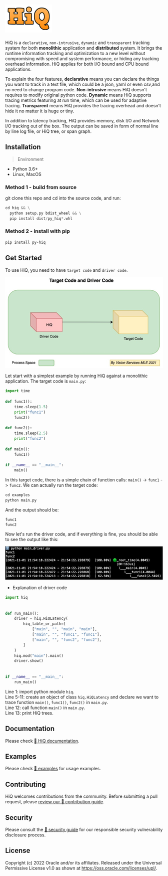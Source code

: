 ![](docs/../hiq/docs/source/_static/hiq.png)
----
HiQ is a `declarative`, `non-intrusive`, `dynamic` and `transparent` tracking system for both **monolithic** application and **distributed** system. It brings the runtime information tracking and optimization to a new level without compromising with speed and system performance, or hiding any tracking overhead information. HiQ applies for both I/O bound and CPU bound applications.

To explain the four features, **declarative** means you can declare the things you want to track in a text file, which could be a json, yaml or even csv,and no need to change program code. **Non-intrusive** means HiQ doesn't requires to modify original python code. **Dynamic** means HiQ supports tracing metrics featuring at run time, which can be used for adaptive tracing. **Transparent** means HiQ provides the tracing overhead and doesn't hide it no matter it is huge or tiny.

In addition to latency tracking, HiQ provides memory, disk I/O and Network I/O tracking out of the box. The output can be saved in form of normal line by line log file, or HiQ tree, or span graph.


## Installation

> Environment

- Python 3.6+
- Linux, MacOS



### Method 1 - build from source

git clone this repo and cd into the source code, and run:

```python
cd hiq && \
  python setup.py bdist_wheel && \
  pip install dist/py_hiq*.whl
```

### Method 2 - install with pip

```bash
pip install py-hiq
```


## Get Started

To use HiQ, you need to have `target code` and `driver code`.

![](hiq/docs/source/img/driver.jpg)

Let start with a simplest example by running HiQ against a monolithic application. The target code is `main.py`:

```python
import time

def func1():
    time.sleep(1.5)
    print("func1")
    func2()

def func2():
    time.sleep(2.5)
    print("func2")

def main():
    func1()

if __name__ == "__main__":
    main()
```

In this target code, there is a simple chain of function calls: `main()` -> `func1` -> `func2`. We can actually run the target code:

```python
cd examples
python main.py
```

And the output should be:

```
func1
func2
```

Now let's run the driver code, and if everything is fine, you should be able to see the output like this:

![HiQ Simplest Example](hiq/docs/source/img/main_driver.jpg)

- Explanation of driver code

```python
import hiq


def run_main():
    driver = hiq.HiQLatency(
        hiq_table_or_path=[
            ["main", "", "main", "main"],
            ["main", "", "func1", "func1"],
            ["main", "", "func2", "func2"],
        ]
    )
    hiq.mod("main").main()
    driver.show()


if __name__ == "__main__":
    run_main()
```

Line 1: import python module `hiq`.  
Line 5-11: create an object of class `hiq.HiQLatency` and declare we want to trace function `main()`, `func1()`, `func2()` in `main.py`.  
Line 12: call function `main()` in `main.py`.  
Line 13: print HiQ trees.



## Documentation

Please check [🔗 HiQ documentation](hiq/docs/hiq.pdf).

## Examples

Please check [🔗 examples](hiq/examples) for usage examples.

## Contributing


HiQ welcomes contributions from the community. Before submitting a pull request, please [review our 🔗 contribution guide](./CONTRIBUTING.md).



## Security

Please consult the [🔗 security guide](./SECURITY.md) for our responsible security vulnerability disclosure process.

## License

Copyright (c) 2022 Oracle and/or its affiliates. Released under the Universal Permissive License v1.0 as shown at <https://oss.oracle.com/licenses/upl/>.


